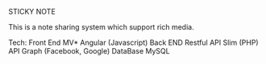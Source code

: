 STICKY NOTE

This is a note sharing system which support rich media.

Tech:
Front End MV* Angular (Javascript)
Back END Restful API Slim (PHP)
API Graph (Facebook, Google)
DataBase MySQL
